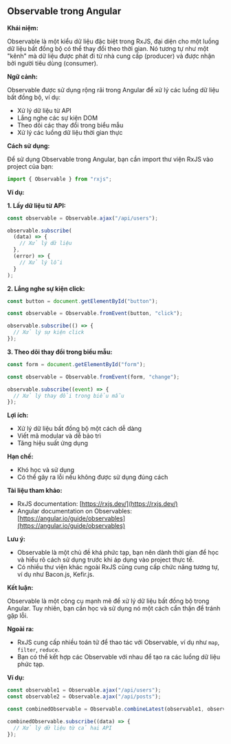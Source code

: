 ## Observable trong Angular

**Khái niệm:**

Observable là một kiểu dữ liệu đặc biệt trong RxJS, đại diện cho một luồng dữ liệu bất đồng bộ có thể thay đổi theo thời gian. Nó tương tự như một "kênh" mà dữ liệu được phát đi từ nhà cung cấp (producer) và được nhận bởi người tiêu dùng (consumer).

**Ngữ cảnh:**

Observable được sử dụng rộng rãi trong Angular để xử lý các luồng dữ liệu bất đồng bộ, ví dụ:

- Xử lý dữ liệu từ API
- Lắng nghe các sự kiện DOM
- Theo dõi các thay đổi trong biểu mẫu
- Xử lý các luồng dữ liệu thời gian thực

**Cách sử dụng:**

Để sử dụng Observable trong Angular, bạn cần import thư viện RxJS vào project của bạn:

```typescript
import { Observable } from "rxjs";
```

**Ví dụ:**

**1. Lấy dữ liệu từ API:**

```typescript
const observable = Observable.ajax("/api/users");

observable.subscribe(
  (data) => {
    // Xử lý dữ liệu
  },
  (error) => {
    // Xử lý lỗi
  }
);
```

**2. Lắng nghe sự kiện click:**

```typescript
const button = document.getElementById("button");

const observable = Observable.fromEvent(button, "click");

observable.subscribe(() => {
  // Xử lý sự kiện click
});
```

**3. Theo dõi thay đổi trong biểu mẫu:**

```typescript
const form = document.getElementById("form");

const observable = Observable.fromEvent(form, "change");

observable.subscribe((event) => {
  // Xử lý thay đổi trong biểu mẫu
});
```

**Lợi ích:**

- Xử lý dữ liệu bất đồng bộ một cách dễ dàng
- Viết mã modular và dễ bảo trì
- Tăng hiệu suất ứng dụng

**Hạn chế:**

- Khó học và sử dụng
- Có thể gây ra lỗi nếu không được sử dụng đúng cách

**Tài liệu tham khảo:**

- RxJS documentation: [https://rxjs.dev/](https://rxjs.dev/)
- Angular documentation on Observables: [https://angular.io/guide/observables](https://angular.io/guide/observables)

**Lưu ý:**

- Observable là một chủ đề khá phức tạp, bạn nên dành thời gian để học và hiểu rõ cách sử dụng trước khi áp dụng vào project thực tế.
- Có nhiều thư viện khác ngoài RxJS cũng cung cấp chức năng tương tự, ví dụ như Bacon.js, Kefir.js.

**Kết luận:**

Observable là một công cụ mạnh mẽ để xử lý dữ liệu bất đồng bộ trong Angular. Tuy nhiên, bạn cần học và sử dụng nó một cách cẩn thận để tránh gặp lỗi.

**Ngoài ra:**

- RxJS cung cấp nhiều toán tử để thao tác với Observable, ví dụ như `map`, `filter`, `reduce`.
- Bạn có thể kết hợp các Observable với nhau để tạo ra các luồng dữ liệu phức tạp.

**Ví dụ:**

```typescript
const observable1 = Observable.ajax("/api/users");
const observable2 = Observable.ajax("/api/posts");

const combinedObservable = Observable.combineLatest(observable1, observable2);

combinedObservable.subscribe((data) => {
  // Xử lý dữ liệu từ cả hai API
});
```
